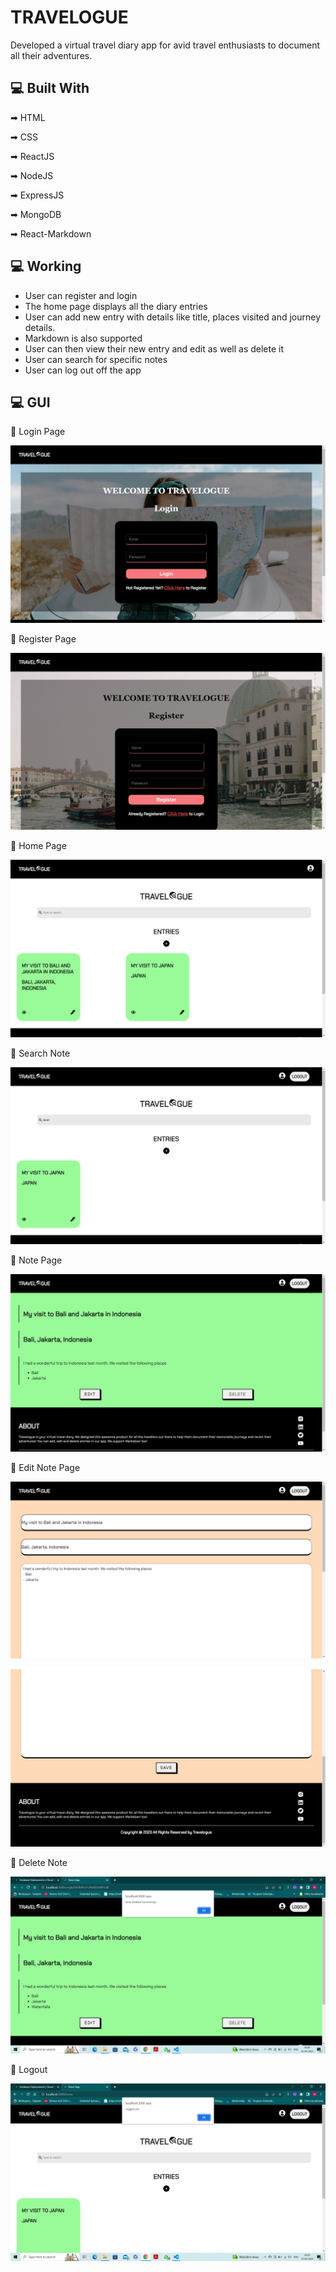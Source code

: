 # TRAVELOGUE

Developed a virtual travel diary app for avid travel enthusiasts to document all their adventures. 

## 💻 Built With

➡ HTML

➡ CSS

➡ ReactJS

➡ NodeJS

➡ ExpressJS

➡ MongoDB

➡ React-Markdown

## 💻 Working

- User can register and login
- The home page displays all the diary entries
- User can add new entry with details like title, places visited and journey details.
- Markdown is also supported
- User can then view their new entry and edit as well as delete it
- User can search for specific notes
- User can log out off the app

## 💻 GUI

📍 Login Page

![Login Page](images/login.png)

📍 Register Page

![Register Page](images/register.png)

📍 Home Page

![Home Page](images/home.png)

📍 Search Note

![Search Page](images/search.png)

📍 Note Page

![Note Page](images/note.png)

📍 Edit Note Page

![Edit Note Page](images/edit1.png)

![Edit Note Page](images/edit2.png)

📍 Delete Note

![Delete Note](images/delete.png)

📍 Logout 

![Logout](images/logout.png)